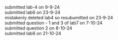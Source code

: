submitted lab-4 on 9-9-24 <br/>
submitted lab6 on 23-9-24 <br/> 
mistakenly deleted lab4 so resubumitted on 23-9-24 <br/>
submitted question - 1 and 3 of lab7 on 7-10-24 <br/>
submitted question 2 on 8-10-24 </br>
submitted lab8 on 21-10-24 </br>
